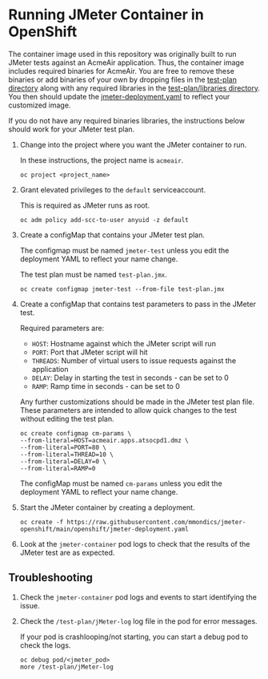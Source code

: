 # Running JMeter Container in OpenShift
The container image used in this repository was originally built to run JMeter tests against an AcmeAir application. Thus, the container image includes required binaries for AcmeAir. You are free to remove these binaries or add binaries of your own by dropping files in the [test-plan directory](/test-plan/) along with any required libraries in the [test-plan/libraries directory](/test-plan/libraries/). You then should update the [jmeter-deployment.yaml](/openshift/jmeter-deployment.yaml) to reflect your customized image.

If you do not have any required binaries libraries, the instructions below should work for your JMeter test plan.

1. Change into the project where you want the JMeter container to run.

    In these instructions, the project name is `acmeair`.

    ```text
    oc project <project_name>
    ```

2. Grant elevated privileges to the `default` serviceaccount.

    This is required as JMeter runs as root.

    ```text
    oc adm policy add-scc-to-user anyuid -z default
    ```

3. Create a configMap that contains your JMeter test plan.

    The configmap must be named `jmeter-test` unless you edit the deployment YAML to reflect your name change.
    
    The test plan must be named `test-plan.jmx`.

    ```text
    oc create configmap jmeter-test --from-file test-plan.jmx
    ```

4. Create a configMap that contains test parameters to pass in the JMeter test.

    Required parameters are:

    - `HOST`: Hostname against which the JMeter script will run
    - `PORT`: Port that JMeter script will hit
    - `THREADS`: Number of virtual users to issue requests against the application
    - `DELAY`: Delay in starting the test in seconds - can be set to 0
    - `RAMP`: Ramp time in seconds - can be set to 0

    Any further customizations should be made in the JMeter test plan file. These parameters are intended to allow quick changes to the test without editing the test plan.

    ```test
    oc create configmap cm-params \
    --from-literal=HOST=acmeair.apps.atsocpd1.dmz \
    --from-literal=PORT=80 \
    --from-literal=THREAD=10 \
    --from-literal=DELAY=0 \
    --from-literal=RAMP=0
    ```

    The configMap must be named `cm-params` unless you edit the deployment YAML to reflect your name change.

5. Start the JMeter container by creating a deployment.

    ```text
    oc create -f https://raw.githubusercontent.com/mmondics/jmeter-openshift/main/openshift/jmeter-deployment.yaml
    ```

6. Look at the `jmeter-container` pod logs to check that the results of the JMeter test are as expected.

## Troubleshooting
1. Check the `jmeter-container` pod logs and events to start identifying the issue.

1. Check the `/test-plan/jMeter-log` log file in the pod for error messages.

    If your pod is crashlooping/not starting, you can start a debug pod to check the logs.

    ```text
    oc debug pod/<jmeter_pod>
    more /test-plan/jMeter-log
    ```